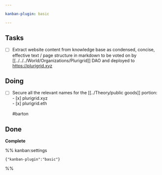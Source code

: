 ```yaml
---

kanban-plugin: basic

---
```


## Tasks

- [ ] Extract website content from knowledge base as condensed, concise, effective text / page structure in markdown to be voted on by [[../../../World/Organizations/Plurigrid]] DAO and deployed to https://plurigrid.xyz


## Doing

- [ ] Secure all the relevant names for the [[../Theory/public goods]] portion:<br>- [x] plurigrid.xyz<br>- [x] plurigrid.eth<br><br>#barton


## Done

**Complete**




%% kanban:settings
```
{"kanban-plugin":"basic"}
```
%%